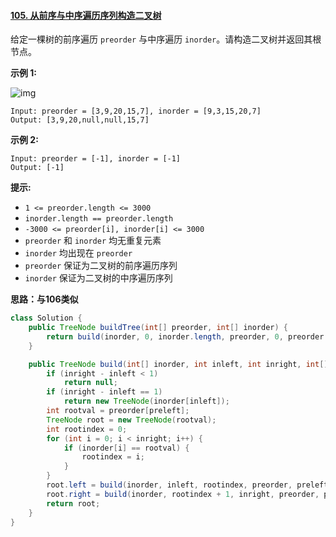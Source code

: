 #### [105. 从前序与中序遍历序列构造二叉树](https://leetcode-cn.com/problems/construct-binary-tree-from-preorder-and-inorder-traversal/)



给定一棵树的前序遍历 `preorder` 与中序遍历 `inorder`。请构造二叉树并返回其根节点。

 

**示例 1:**

![img](https://assets.leetcode.com/uploads/2021/02/19/tree.jpg)

```
Input: preorder = [3,9,20,15,7], inorder = [9,3,15,20,7]
Output: [3,9,20,null,null,15,7]
```

**示例 2:**

```
Input: preorder = [-1], inorder = [-1]
Output: [-1]
```

 

**提示:**

- `1 <= preorder.length <= 3000`
- `inorder.length == preorder.length`
- `-3000 <= preorder[i], inorder[i] <= 3000`
- `preorder` 和 `inorder` 均无重复元素
- `inorder` 均出现在 `preorder`
- `preorder` 保证为二叉树的前序遍历序列
- `inorder` 保证为二叉树的中序遍历序列



**思路：与106类似**

```java
class Solution {
    public TreeNode buildTree(int[] preorder, int[] inorder) {
        return build(inorder, 0, inorder.length, preorder, 0, preorder.length);
    }

    public TreeNode build(int[] inorder, int inleft, int inright, int[] preorder, int preleft, int preright) {
        if (inright - inleft < 1)
            return null;
        if (inright - inleft == 1)
            return new TreeNode(inorder[inleft]);
        int rootval = preorder[preleft];
        TreeNode root = new TreeNode(rootval);
        int rootindex = 0;
        for (int i = 0; i < inright; i++) {
            if (inorder[i] == rootval) {
                rootindex = i;
            }
        }
        root.left = build(inorder, inleft, rootindex, preorder, preleft + 1, preleft + 1 + rootindex - inleft);
        root.right = build(inorder, rootindex + 1, inright, preorder, preleft + 1 + rootindex - inleft, preright);
        return root;
    }
}
```

